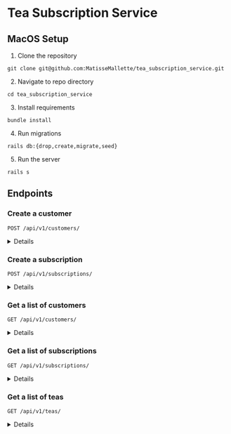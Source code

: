 # Tea Subscription Service

## MacOS Setup

1. Clone the repository
```
git clone git@github.com:MatisseMallette/tea_subscription_service.git
```
2. Navigate to repo directory
```
cd tea_subscription_service
```
3. Install requirements
```
bundle install
```
4. Run migrations
```
rails db:{drop,create,migrate,seed}
```
5. Run the server
```
rails s
```

## Endpoints

### Create a customer

```http
POST /api/v1/customers/
```

<details close>
<summary>  Details </summary>
<br>


Parameters: <br>
```
FIRST_NAME=string
LAST_NAME=string
EMAIL=string
ADDRESS=string
```

| Code | Description |
| :--- | :--- |
| 200 | `OK` |

Example Response:

```json
{
    "data": {
        "id": "3",
        "type": "customer",
        "attributes": {
            "first_name": "jeff",
            "last_name": "johnson",
            "email": "jeffjohnson@gmail.com",
            "address": "123 Main Street"
        }
    }
}
```
</details>

### Create a subscription

```http
POST /api/v1/subscriptions/
```

<details close>
<summary>  Details </summary>
<br>


Parameters: <br>
```
TITLE=string
PRICE=string
STATUS=string
FREQUENCY=string
TEA_ID=integer
CUSTOMER_ID=integer
```

| Code | Description |
| :--- | :--- |
| 200 | `OK` |

Example Response:

```json
{
    "data": {
        "id": "1",
        "type": "subscription",
        "attributes": {
            "title": "A subscription!",
            "price": "$100",
            "status": "active",
            "frequency": "high"
        },
        "relationships": {
            "customer": {
                "data": {
                    "id": "1",
                    "type": "customer"
                }
            },
            "tea": {
                "data": {
                    "id": "1",
                    "type": "tea"
                }
            }
        }
    }
}
```
</details>

### Get a list of customers

```http
GET /api/v1/customers/
```

<details close>
<summary>  Details </summary>
<br>

| Code | Description |
| :--- | :--- |
| 200 | `OK` |

Example Response:

```json
{
    "data": [
        {
            "id": "1",
            "type": "customer",
            "attributes": {
                "first_name": "jeff",
                "last_name": "johnson",
                "email": "jeffjohnson@gmail.com",
                "address": "123 Main Street"
            }
        },
        {
            "id": "2",
            "type": "customer",
            "attributes": {
                "first_name": "jeff",
                "last_name": "johnson",
                "email": "jeffjohnson@gmail.com",
                "address": "123 Main Street"
            }
        },
        {
            "id": "3",
            "type": "customer",
            "attributes": {
                "first_name": "jeff",
                "last_name": "johnson",
                "email": "jeffjohnson@gmail.com",
                "address": "123 Main Street"
            }
        },
        {
            "id": "4",
            "type": "customer",
            "attributes": {
                "first_name": "jeffino",
                "last_name": "johnson",
                "email": "jeffjohnson@gmail.com",
                "address": "123 Main Street"
            }
        },
        {
            "id": "5",
            "type": "customer",
            "attributes": {
                "first_name": "matisse",
                "last_name": "mallette",
                "email": "matisse@gmail.com",
                "address": "1234 Main Street"
            }
        }
    ]
}
```
</details>

### Get a list of subscriptions

```http
GET /api/v1/subscriptions/
```

<details close>
<summary>  Details </summary>
<br>

| Code | Description |
| :--- | :--- |
| 200 | `OK` |

Example Response:

```json
{
    "data": [
        {
            "id": "2",
            "type": "subscription",
            "attributes": {
                "title": "A subscription!",
                "price": "$100",
                "status": "active",
                "frequency": "high"
            },
            "relationships": {
                "customer": {
                    "data": {
                        "id": "1",
                        "type": "customer"
                    }
                },
                "tea": {
                    "data": {
                        "id": "1",
                        "type": "tea"
                    }
                }
            }
        },
        {
            "id": "3",
            "type": "subscription",
            "attributes": {
                "title": "New subscription!!",
                "price": "$200",
                "status": "active",
                "frequency": "high"
            },
            "relationships": {
                "customer": {
                    "data": {
                        "id": "1",
                        "type": "customer"
                    }
                },
                "tea": {
                    "data": {
                        "id": "1",
                        "type": "tea"
                    }
                }
            }
        },
        {
            "id": "1",
            "type": "subscription",
            "attributes": {
                "title": "A subscription!",
                "price": "$100",
                "status": "inactive",
                "frequency": "high"
            },
            "relationships": {
                "customer": {
                    "data": {
                        "id": "1",
                        "type": "customer"
                    }
                },
                "tea": {
                    "data": {
                        "id": "1",
                        "type": "tea"
                    }
                }
            }
        }
    ]
}
```
</details>

### Get a list of teas

```http
GET /api/v1/teas/
```

<details close>
<summary>  Details </summary>
<br>

| Code | Description |
| :--- | :--- |
| 200 | `OK` |

Example Response:

```json
{
    "data": [
        {
            "id": "1",
            "type": "tea",
            "attributes": {
                "title": "Tea1",
                "description": "Tea1 description",
                "temperature": "Tea1 temperature",
                "brew_time": "Tea1 brew time"
            }
        },
        {
            "id": "2",
            "type": "tea",
            "attributes": {
                "title": "Tea2",
                "description": "Tea2 description",
                "temperature": "Tea2 temperature",
                "brew_time": "Tea2 brew time"
            }
        },
        {
            "id": "3",
            "type": "tea",
            "attributes": {
                "title": "Tea3",
                "description": "Tea3 description",
                "temperature": "Tea3 temperature",
                "brew_time": "Tea3 brew time"
            }
        }
    ]
}
```
</details>
